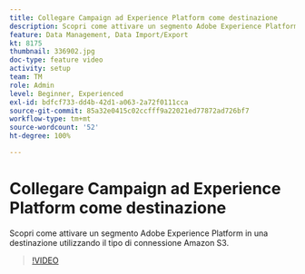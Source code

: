 ```yaml
---
title: Collegare Campaign ad Experience Platform come destinazione
description: Scopri come attivare un segmento Adobe Experience Platform in una destinazione utilizzando il tipo di connessione Amazon S3.
feature: Data Management, Data Import/Export
kt: 8175
thumbnail: 336902.jpg
doc-type: feature video
activity: setup
team: TM
role: Admin
level: Beginner, Experienced
exl-id: bdfcf733-dd4b-42d1-a063-2a72f0111cca
source-git-commit: 85a32e0415c02ccfff9a22021ed77872ad726bf7
workflow-type: tm+mt
source-wordcount: '52'
ht-degree: 100%

---
```


# Collegare Campaign ad Experience Platform come destinazione

Scopri come attivare un segmento Adobe Experience Platform in una destinazione utilizzando il tipo di connessione Amazon S3.

>[!VIDEO](https://video.tv.adobe.com/v/336902?quality=12)
